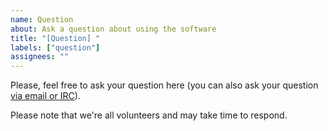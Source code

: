 ```yaml
---
name: Question
about: Ask a question about using the software
title: "[Question] "
labels: ["question"]
assignees: ""
---
```


Please, feel free to ask your question here (you can also ask your question [via email or IRC](https://exodus-privacy.eu.org/en/page/who/#contact)).

Please note that we're all volunteers and may take time to respond.
